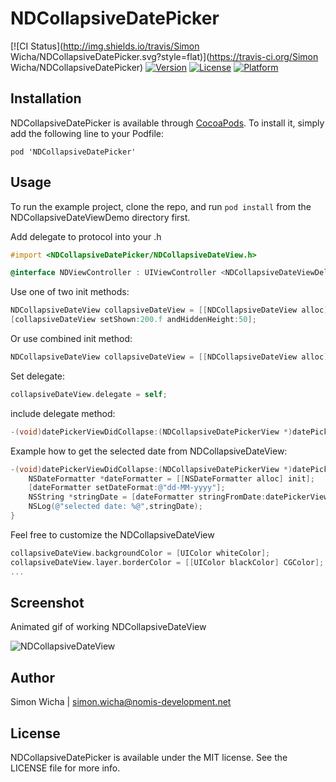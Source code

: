 # NDCollapsiveDatePicker

[![CI Status](http://img.shields.io/travis/Simon Wicha/NDCollapsiveDatePicker.svg?style=flat)](https://travis-ci.org/Simon Wicha/NDCollapsiveDatePicker)
[![Version](https://img.shields.io/cocoapods/v/NDCollapsiveDatePicker.svg?style=flat)](http://cocoadocs.org/docsets/NDCollapsiveDatePicker)
[![License](https://img.shields.io/cocoapods/l/NDCollapsiveDatePicker.svg?style=flat)](http://cocoadocs.org/docsets/NDCollapsiveDatePicker)
[![Platform](https://img.shields.io/cocoapods/p/NDCollapsiveDatePicker.svg?style=flat)](http://cocoadocs.org/docsets/NDCollapsiveDatePicker)



## Installation

NDCollapsiveDatePicker is available through [CocoaPods](http://cocoapods.org). To install
it, simply add the following line to your Podfile:

    pod 'NDCollapsiveDatePicker'

## Usage

To run the example project, clone the repo, and run `pod install` from the NDCollapsiveDateViewDemo directory first.

Add delegate to protocol into your .h
``` objective-c
#import <NDCollapsiveDatePicker/NDCollapsiveDateView.h>

@interface NDViewController : UIViewController <NDCollapsiveDateViewDelegate>
```
Use one of two init methods:
``` objective-c
NDCollapsiveDateView collapsiveDateView = [[NDCollapsiveDateView alloc] initWithFrame:frame title:@"Date" andImage:[UIImage imageNamed:@"calendar"]];
[collapsiveDateView setShown:200.f andHiddenHeight:50];
```
Or use combined init method:
``` objective-c
NDCollapsiveDateView collapsiveDateView = [[NDCollapsiveDateView alloc] initWithFrame:frame title:@"Date" andImage:UIImage imageNamed:@"calendar" hiddenHeight:50 andShownHeight:200.f];
```
Set delegate:
``` objective-c
collapsiveDateView.delegate = self;
```

include delegate method:
``` objective-c
-(void)datePickerViewDidCollapse:(NDCollapsiveDatePickerView *)datePickerView
```

Example how to get the selected date from NDCollapsiveDateView:
``` objective-c
-(void)datePickerViewDidCollapse:(NDCollapsiveDatePickerView *)datePickerView {
    NSDateFormatter *dateFormatter = [[NSDateFormatter alloc] init];
    [dateFormatter setDateFormat:@"dd-MM-yyyy"];
    NSString *stringDate = [dateFormatter stringFromDate:datePickerView.date];
    NSLog(@"selected date: %@",stringDate);
}
```

Feel free to customize the NDCollapsiveDateView
``` objective-c
collapsiveDateView.backgroundColor = [UIColor whiteColor];
collapsiveDateView.layer.borderColor = [[UIColor blackColor] CGColor];
...
```

## Screenshot

Animated gif of working NDCollapsiveDateView

![](https://github.com/s1m-0n/NDCollapsiveDatePicker/blob/master/demo1.gif "NDCollapsiveDateView")

## Author

Simon Wicha | simon.wicha@nomis-development.net

## License

NDCollapsiveDatePicker is available under the MIT license. See the LICENSE file for more info.

